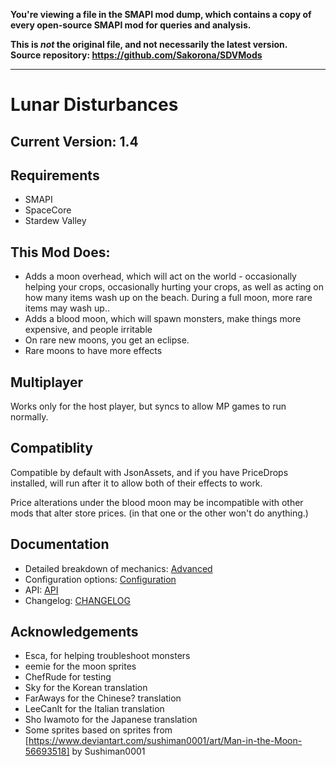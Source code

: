 **You're viewing a file in the SMAPI mod dump, which contains a copy of every open-source SMAPI mod
for queries and analysis.**

**This is _not_ the original file, and not necessarily the latest version.**  
**Source repository: https://github.com/Sakorona/SDVMods**

----

# Lunar Disturbances

## Current Version: 1.4

## Requirements

- SMAPI
- SpaceCore
- Stardew Valley

## This Mod Does:

- Adds a moon overhead, which will act on the world - occasionally helping your crops, occasionally hurting your crops, as well as acting on how many items wash up on the beach. During a full moon, more rare items may wash up..
- Adds a blood moon, which will spawn monsters, make things more expensive, and people irritable
- On rare new moons, you get an eclipse. 
- Rare moons to have more effects

## Multiplayer

Works only for the host player, but syncs to allow MP games to run normally.

## Compatiblity

Compatible by default with JsonAssets, and if you have PriceDrops installed, will run after it to allow both of their effects to work. 

Price alterations under the blood moon may be incompatible with other mods that alter store prices. (in that one or the other won't do anything.)

## Documentation

- Detailed breakdown of mechanics: [Advanced](https://github.com/Sakorona/SDVMods/wiki/Lunar-Disturbances-Advanced)
- Configuration options: [Configuration](https://github.com/Sakorona/SDVMods/wiki/Lunar-Disturbances-Configuration)
- API: [API](https://github.com/Sakorona/SDVMods/wiki/Lunar-Disturbances-API)
- Changelog: [CHANGELOG](https://github.com/Sakorona/SDVMods/blob/master/LunarDisturbances/CHANGELOG.md)

## Acknowledgements

- Esca, for helping troubleshoot monsters
- eemie for the moon sprites
- ChefRude for testing
- Sky for the Korean translation
- FarAways for the Chinese? translation
- LeeCanIt for the Italian translation
- Sho Iwamoto for the Japanese translation
- Some sprites based on sprites from [https://www.deviantart.com/sushiman0001/art/Man-in-the-Moon-56693518] by Sushiman0001